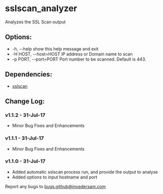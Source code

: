 # sslscan_analyzer
Analyzes the SSL Scan output

## Options:
 - -h, --help            show this help message and exit
 - -H HOST, --host=HOST  IP address or Domain name to scan
 - -p PORT, --port=PORT  Port number to be scanned. Default is 443.

## Dependencies:
- [sslscan](https://github.com/rbsec/sslscan/releases?after=1.11.1-rbsec)


## Change Log:
   ### v1.1.2 - 31-Jul-17
   - Minor Bug Fixes and Enhancements
   ### v1.1.1 - 31-Jul-17
   - Minor Bug Fixes and Enhancements
   ### v1.1.0 - 31-Jul-17
   - Added automatic sslscan process run, and provide the output to analyse
   - Added options to input hostname and port
    
Report any bugs to [bugs.github@invadersam.com](bugs.github@invadersam.com)
